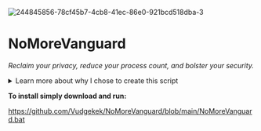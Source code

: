 ![244845856-78cf45b7-4cb8-41ec-86e0-921bcd518dba-3](https://github.com/Vudgekek/NoMoreVanguard/assets/70611009/a052a167-1ab7-4f9b-ba0f-343bd9475d38)
# NoMoreVanguard

*Reclaim your privacy, reduce your process count, and bolster your security.*
<details> 
  <summary>Learn more about why I chose to create this script </summary>
https://www.youtube.com/watch?v=_dOCtaBObg4

https://www.theverge.com/2022/6/26/23184009/valorant-monitor-voice-chats-july-13th-riot-games
</details>

**To install simply download and run:**

https://github.com/Vudgekek/NoMoreVanguard/blob/main/NoMoreVanguard.bat
